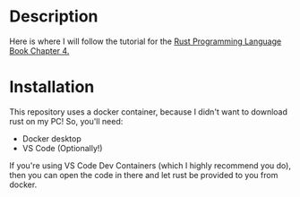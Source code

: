 # Description
Here is where I will follow the tutorial for the [Rust Programming Language Book Chapter 4.](https://doc.rust-lang.org/book/ch04-01-what-is-ownership.html)

# Installation
This repository uses a docker container, because I didn't want to download rust on my PC!
So, you'll need:

- Docker desktop
- VS Code (Optionally!)

If you're using VS Code Dev Containers (which I highly recommend you do), then you can open the code in there and let rust be provided to you from docker.